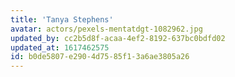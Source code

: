 ```yaml
---
title: 'Tanya Stephens'
avatar: actors/pexels-mentatdgt-1082962.jpg
updated_by: cc2b5d8f-acaa-4ef2-8192-637bc0bdfd02
updated_at: 1617462575
id: b0de5807-e290-4d75-85f1-3a6ae3805a26
---
```

